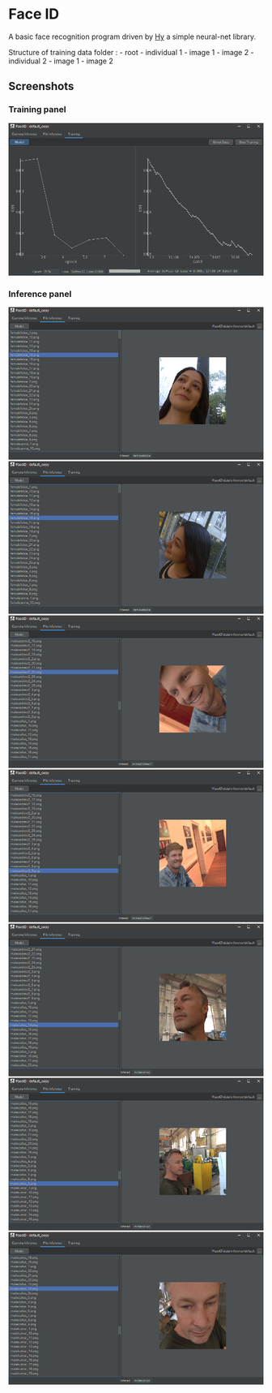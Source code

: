 # Face ID
A basic face recognition program driven by [Hy](https://github.com/Brannigan123/Hy) a simple neural-net library.

Structure of training data folder :
	- root
		- individual 1
			- image 1
			- image 2
		- individual 2
			- image 1
			- image 2

## Screenshots

### Training panel
![Training Graph](https://github.com/Brannigan123/FaceID/blob/master/images/Training.PNG)

### Inference panel
![Alice image 1 inference](https://github.com/Brannigan123/FaceID/blob/master/images/Alice.PNG)
![Alice image 2 inference](https://github.com/Brannigan123/FaceID/blob/master/images/Alice%202.PNG)
![Andrew image 1 inference](https://github.com/Brannigan123/FaceID/blob/master/images/andrew1.PNG)
![Andrew image 1 inference](https://github.com/Brannigan123/FaceID/blob/master/images/andrew2.PNG)
![Carlos image 1 inference](https://github.com/Brannigan123/FaceID/blob/master/images/Carlos%201.PNG)
![Carlos image 2 inference](https://github.com/Brannigan123/FaceID/blob/master/images/Carlos%202.PNG)
![Carlos image 3 inference](https://github.com/Brannigan123/FaceID/blob/master/images/Carlos%203.PNG)